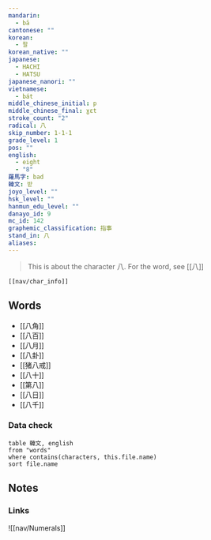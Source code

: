 ```yaml
---
mandarin:
  - bā
cantonese: ""
korean:
  - 팔
korean_native: ""
japanese:
  - HACHI
  - HATSU
japanese_nanori: ""
vietnamese:
  - bát
middle_chinese_initial: p
middle_chinese_final: ɣɛt
stroke_count: "2"
radical: 八
skip_number: 1-1-1
grade_level: 1
pos: ""
english:
  - eight
  - "8"
羅馬字: bad
韓文: 받
joyo_level: ""
hsk_level: ""
hanmun_edu_level: ""
danayo_id: 9
mc_id: 142
graphemic_classification: 指事
stand_in: 八
aliases:
---
```

> This is about the character 八.  For the word, see [[八]]
```meta-bind-embed
[[nav/char_info]]
```
## Words
- [[八角]]
- [[八百]]
- [[八月]]
- [[八卦]]
- [[猪八戒]]
- [[八十]]
- [[第八]]
- [[八日]]
- [[八千]]
### Data check
```dataview
table 韓文, english
from "words"
where contains(characters, this.file.name)
sort file.name
```
## Notes
### Links
![[nav/Numerals]]
